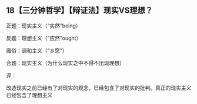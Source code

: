 ## 18【三分钟哲学】【辩证法】现实VS理想？

正题：现实主义（“实然”being）

反题：理想主义（“应然”ought）

庸俗：调和主义（“乡愿”）

合题：现实主义（为什么现实之中不得不出现理想）





评：

改造现实之前已经有了对现实的观念，已经包含了对现实的批判。真正的现实主义已经包含了理想主义


